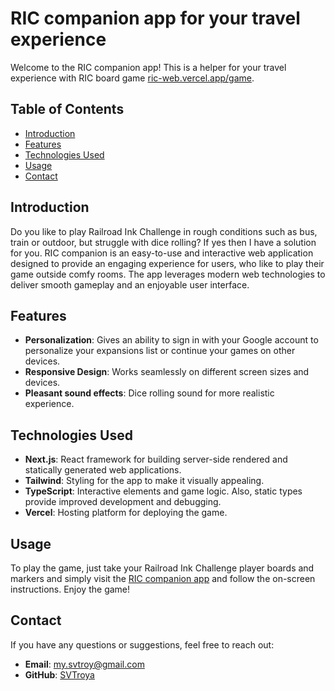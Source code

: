 # RIC companion app for your travel experience

Welcome to the RIC companion app! This is a helper for your travel experience with RIC board
game [ric-web.vercel.app/game](https://ric-web.vercel.app/game).

## Table of Contents

- [Introduction](#introduction)
- [Features](#features)
- [Technologies Used](#technologies-used)
- [Usage](#usage)
- [Contact](#contact)

## Introduction

Do you like to play Railroad Ink Challenge in rough conditions such as bus, train or outdoor, but struggle with dice
rolling? If yes then I have a solution for you. RIC companion is an easy-to-use and interactive web application designed
to provide an engaging
experience for users, who like to play their game outside comfy rooms. The app leverages modern web technologies
to deliver smooth gameplay and an enjoyable user interface.

## Features

- **Personalization**: Gives an ability to sign in with your Google account to personalize your expansions list or continue your games on other devices.
- **Responsive Design**: Works seamlessly on different screen sizes and devices.
- **Pleasant sound effects**: Dice rolling sound for more realistic experience.

## Technologies Used

- **Next.js**: React framework for building server-side rendered and statically generated web applications.
- **Tailwind**: Styling for the app to make it visually appealing.
- **TypeScript**: Interactive elements and game logic. Also, static types provide improved development and debugging.
- **Vercel**: Hosting platform for deploying the game.

## Usage

To play the game, just take your Railroad Ink Challenge player boards and markers and simply visit
the [RIC companion app](https://ric-web.vercel.app/game) and follow the on-screen instructions.
Enjoy the game!

## Contact

If you have any questions or suggestions, feel free to reach out:

- **Email**: my.svtroy@gmail.com
- **GitHub**: [SVTroya](https://github.com/SVTroya)
